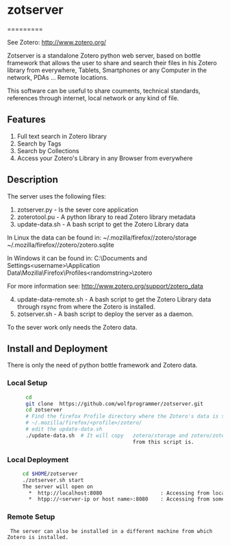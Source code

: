 # zotserver
=========

See Zotero:  http://www.zotero.org/

Zotserver is a standalone Zotero python web server, based on bottle framework that allows the user 
to share and search their files in his Zotero library from everywhere, Tablets, Smartphones or any Computer
in the network, PDAs ... Remote locations.

This software can be useful to share couments, technical standards, references through internet, local network
or any kind of file.

## Features

   1. Full text search in Zotero library
   2. Search by Tags
   3. Search by Collections
   4. Access your Zotero's Library in any Browser from everywhere
   

## Description

The server uses the following files:
  1. zotserver.py   -  Is the sever core application
  2. zoterotool.pu  -  A python library to read Zotero library metadata
  3. update-data.sh -  A bash script to get the Zotero Library data 

In Linux the data can be found in:
   ~/.mozilla/firefox/<profile>/zotero/storage
   ~/.mozilla/firefox/<profile>/zotero/zotero.sqlite

In Windows it can be found in:
C:\Documents and Settings\<username>\Application Data\Mozilla\Firefox\Profiles\<randomstring>\zotero  

For more information see: http://www.zotero.org/support/zotero_data
    
  4. update-data-remote.sh - A bash script to get the Zotero Library data through rsync from where
                             the Zotero is installed.
  5. zotserver.sh   - A bash script to deploy the server as a daemon.
                             

To the sever work only needs the Zotero data.  


## Install and Deployment
There is only the need of python bottle framework and Zotero data.

### Local Setup

```  bash
      cd
      git clone  https://github.com/wolfprogrammer/zotserver.git
      cd zotserver
      # Find the firefox Profile directory where the Zotero's data is stored.
      # ~/.mozilla/firefox/<profile>/zotero/
      # edit the update-data.sh
      ./update-data.sh  # It will copy   zotero/storage and zotero/zotero.sqlite to the directory
                                         from this script is.
```
                                         
      
### Local Deployment

```  bash
     cd $HOME/zotserver
     ./zotserver.sh start
     The server will open on      
       *  http://localhost:8080                   : Accessing from local computer
       *  htpp://<server-ip or host name>:8080    : Accessing from somewhere
```                                  
     
### Remote Setup
     The server can also be installed in a different machine from which Zotero is installed.
     
     
     
